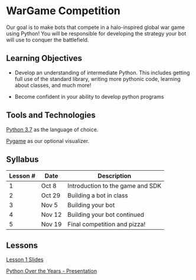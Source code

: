 # WarGame Competition
Our goal is to make bots that compete in a halo-inspired global war game using Python! You will be responsible for developing the strategy your bot will use to conquer the battlefield.

## Learning Objectives

- Develop an understanding of intermediate Python. This includes getting full use of the standard library, writing more pythonic code, learning about classes, and much more!

- Become confident in your ability to develop python programs

## Tools and Technologies

[Python 3.7](https://www.python.org/downloads/) as the language of choice.

[Pygame](https://www.pygame.org/wiki/GettingStarted/) as our optional visualizer.


## Syllabus

Lesson # | Date | Description
--|--|--
1 | Oct 8  | Introduction to the game and SDK
2 | Oct 29 | Building a bot in class
3 | Nov 5  | Building your bot
4 | Nov 12 | Building your bot continued
5 | Nov 19 | Final competition and pizza!

## Lessons

[Lesson 1 Slides](https://docs.google.com/presentation/d/1JaSLQaqDy9lpNd4bHPm-g_9DwP3s-mNK-nmlz7Adhjc/edit?usp=sharing)

[Python Over the Years - Presentation](https://docs.google.com/presentation/d/1xc3eQdm_E4EMJ7pONKcvZgNTmY0j4l8OlS_CudPV7hs/edit?usp=sharing)

